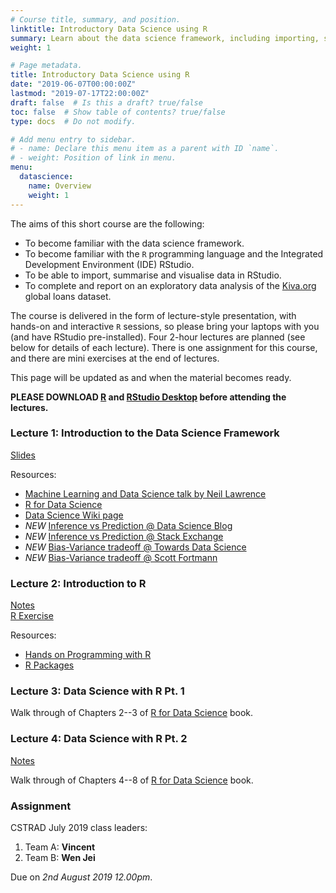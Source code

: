 ```yaml
---
# Course title, summary, and position.
linktitle: Introductory Data Science using R
summary: Learn about the data science framework, including importing, summarising, and visualising data using R. 
weight: 1

# Page metadata.
title: Introductory Data Science using R
date: "2019-06-07T00:00:00Z"
lastmod: "2019-07-17T22:00:00Z"
draft: false  # Is this a draft? true/false
toc: false  # Show table of contents? true/false
type: docs  # Do not modify.

# Add menu entry to sidebar.
# - name: Declare this menu item as a parent with ID `name`.
# - weight: Position of link in menu.
menu:
  datascience:
    name: Overview
    weight: 1
---
```


The aims of this short course are the following:

- To become familiar with the data science framework.
- To become familiar with the `R` programming language and the Integrated Development Environment (IDE) RStudio.
- To be able to import, summarise and visualise data in RStudio.
- To complete and report on an exploratory data analysis of the [Kiva.org](http://kiva.org) global loans dataset.

The course is delivered in the form of lecture-style presentation, with hands-on and interactive `R` sessions, so please bring your laptops with you (and have RStudio pre-installed). 
Four 2-hour lectures are planned (see below for details of each lecture).
There is one assignment for this course, and there are mini exercises at the end of lectures.

This page will be updated as and when the material becomes ready.

**PLEASE DOWNLOAD [R](https://cran.r-project.org) and [RStudio Desktop](https://www.rstudio.com/products/rstudio/download/#download) before attending the lectures.**

### Lecture 1: Introduction to the Data Science Framework

[Slides](/slides/teach-ds-1) <br />

Resources:

- [Machine Learning and Data Science talk by Neil Lawrence](http://inverseprobability.com/talks/notes/machine-learning-and-data-science.html)
- [R for Data Science](https://r4ds.had.co.nz)
- [Data Science Wiki page](https://en.wikipedia.org/wiki/Data_science)
- _NEW_ [Inference vs Prediction @ Data Science Blog](https://www.datascienceblog.net/post/commentary/inference-vs-prediction/)
- _NEW_ [Inference vs Prediction @ Stack Exchange](https://stats.stackexchange.com/questions/244017/what-is-the-difference-between-prediction-and-inference)
- _NEW_ [Bias-Variance tradeoff @ Towards Data Science](https://towardsdatascience.com/understanding-the-bias-variance-tradeoff-165e6942b229)
- _NEW_ [Bias-Variance tradeoff @ Scott Fortmann](http://scott.fortmann-roe.com/docs/BiasVariance.html)

### Lecture 2: Introduction to R

[Notes](/teaching/datascience/2-intro-to-r/) <br />
[R Exercise](/slides/teach-ds-2) <br />

Resources:

- [Hands on Programming with R](https://rstudio-education.github.io/hopr/)
- [R Packages](http://r-pkgs.had.co.nz)

### Lecture 3: Data Science with R Pt. 1

Walk through of Chapters 2--3 of [R for Data Science](https://r4ds.had.co.nz) book.

### Lecture 4: Data Science with R Pt. 2

[Notes](/teaching/datascience/3-r4ds/) <br />

Walk through of Chapters 4--8 of [R for Data Science](https://r4ds.had.co.nz) book.

### Assignment

CSTRAD July 2019 class leaders: 

1. Team A: **Vincent**
2. Team B: **Wen Jei**

Due on *2nd August 2019 12.00pm*.


